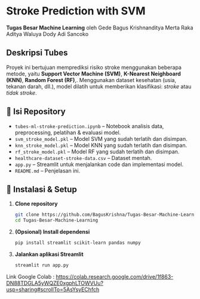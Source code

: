 # Stroke Prediction with SVM

**Tugas Besar Machine Learning** 
oleh 
Gede Bagus Krishnanditya Merta
Raka Aditya Waluya
Dody Adi Sancoko

## Deskripsi Tubes
Proyek ini bertujuan memprediksi risiko stroke menggunakan beberapa metode, yaitu **Support Vector Machine (SVM)**, **K-Nearest Neighboard (KNN)**, **Random Forest (RF)**,. Menggunakan dataset kesehatan (usia, tekanan darah, dll.), model dilatih untuk memberikan klasifikasi: *stroke* atau *tidak stroke*.

## 📂 Isi Repository
- `tubes-ml-stroke-prediction.ipynb` – Notebook analisis data, preprocessing, pelatihan & evaluasi model.
- `svm_stroke_model.pkl` – Model SVM yang sudah terlatih dan disimpan.
- `knn_stroke_model.pkl` – Model KNN yang sudah terlatih dan disimpan.
- `rf_stroke_model.pkl` – Model RF yang sudah terlatih dan disimpan.
- `healthcare-dataset-stroke-data.csv` – Dataset mentah.
- `app.py` – Streamlit untuk menjalankan code dan implementasi model.
- `README.md` – Penjelasan ini.

## 🧰 Instalasi & Setup
1. **Clone repository**  
   ```bash
   git clone https://github.com/BagusKrishna/Tugas-Besar-Machine-Learning.git
   cd Tugas-Besar-Machine-Learning

2. **(Opsional) Install dependensi**  
   ```bash
   pip install streamlit scikit-learn pandas numpy

3. **Jalankan aplikasi Streamlit**  
   ```bash
   streamlit run app.py

Link Google Colab :
https://colab.research.google.com/drive/1f863-DN88TDGLA5yWQZE0xgphLTOWVUu?usp=sharing#scrollTo=5AsYsyEChfch
